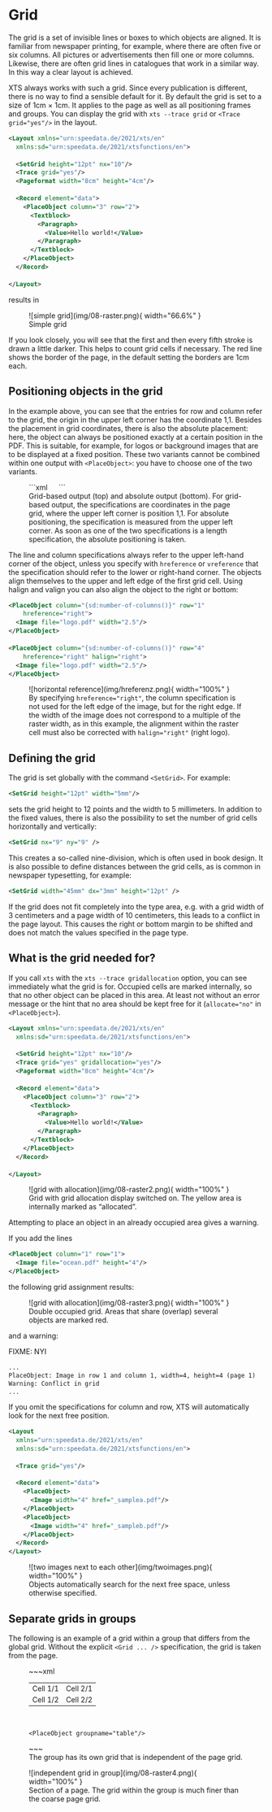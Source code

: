 # Grid

The grid is a set of invisible lines or boxes to which objects are aligned. It is familiar from newspaper printing, for example, where there are often five or six columns. All pictures or advertisements then fill one or more columns. Likewise, there are often grid lines in catalogues that work in a similar way. In this way a clear layout is achieved.

XTS always works with such a grid. Since every publication is different, there is no way to find a sensible default for it. By default the grid is set to a size of 1cm × 1cm. It applies to the page as well as all positioning frames and groups. You can display the grid with `xts --trace grid` or `<Trace grid="yes"/>` in the layout.

~~~xml
<Layout xmlns="urn:speedata.de/2021/xts/en"
  xmlns:sd="urn:speedata.de/2021/xtsfunctions/en">

  <SetGrid height="12pt" nx="10"/>
  <Trace grid="yes"/>
  <Pageformat width="8cm" height="4cm"/>

  <Record element="data">
    <PlaceObject column="3" row="2">
      <Textblock>
        <Paragraph>
          <Value>Hello world!</Value>
        </Paragraph>
      </Textblock>
    </PlaceObject>
  </Record>

</Layout>
~~~

results in

<figure markdown>
  ![simple grid](img/08-raster.png){ width="66.6%" }
  <figcaption>Simple grid</figcaption>
</figure>

If you look closely, you will see that the first and then every fifth stroke is drawn a little darker. This helps to count grid cells if necessary. The red line shows the border of the page, in the default setting the borders are 1cm each.

## Positioning objects in the grid

In the example above, you can see that the entries for row and column refer to the grid, the origin in the upper left corner has the coordinate 1,1. Besides the placement in grid coordinates, there is also the absolute placement: here, the object can always be positioned exactly at a certain position in the PDF. This is suitable, for example, for logos or background images that are to be displayed at a fixed position. These two variants cannot be combined within one output with `<PlaceObject>`: you have to choose one of the two variants.



<figure markdown>
```xml
<!-- grid -->
<PlaceObject row="4" column="5">
    <Image file="_samplea.pdf" width="5"/>
</PlaceObject>
<!-- absolute -->
<PlaceObject row="12mm" column="5cm">
    <Image file="_samplea.pdf" width="5"/>
</PlaceObject>
```
  <figcaption>Grid-based output (top) and absolute output (bottom). For grid-based output, the specifications are coordinates in the page grid, where the upper left corner is position 1,1. For absolute positioning, the specification is measured from the upper left corner. As soon as one of the two specifications is a length specification, the absolute positioning is taken.</figcaption>
</figure>


The line and column specifications always refer to the upper left-hand corner of the object, unless you specify with `hreference` or `vreference` that the specification should refer to the lower or right-hand corner.
The objects align themselves to the upper and left edge of the first grid cell. Using halign and valign you can also align the object to the right or bottom:


~~~xml
<PlaceObject column="{sd:number-of-columns()}" row="1"
    hreference="right">
  <Image file="logo.pdf" width="2.5"/>
</PlaceObject>

<PlaceObject column="{sd:number-of-columns()}" row="4"
    hreference="right" halign="right">
  <Image file="logo.pdf" width="2.5"/>
</PlaceObject>
~~~

<figure markdown="1">
  ![horizontal reference](img/hreferenz.png){ width="100%" }
  <figcaption>By specifying <code>hreference="right"</code>, the column specification is not used for the left edge of the image, but for the right edge. If the width of the image does not correspond to a multiple of the raster width, as in this example, the alignment within the raster cell must also be corrected with <code>halign="right"</code> (right logo).</figcaption>
</figure>


## Defining the grid

The grid is set globally with the command `<SetGrid>`. For example:

~~~xml
<SetGrid height="12pt" width="5mm"/>
~~~

sets the grid height to 12 points and the width to 5 millimeters.
In addition to the fixed values, there is also the possibility to set the number of grid cells horizontally and vertically:

~~~xml
<SetGrid nx="9" ny="9" />
~~~

This creates a so-called nine-division, which is often used in book design. It is also possible to define distances between the grid cells, as is common in newspaper typesetting, for example:

~~~xml
<SetGrid width="45mm" dx="3mm" height="12pt" />
~~~

If the grid does not fit completely into the type area, e.g. with a grid width of 3 centimeters and a page width of 10 centimeters, this leads to a conflict in the page layout. This causes the right or bottom margin to be shifted and does not match the values specified in the page type.

## What is the grid needed for?

If you call `xts` with the `xts --trace gridallocation` option, you can see immediately what the grid is for. Occupied cells are marked internally, so that no other object can be placed in this area.
At least not without an error message or the hint that no area should be kept free for it (`allocate="no"` in `<PlaceObject>`).

~~~xml
<Layout xmlns="urn:speedata.de/2021/xts/en"
  xmlns:sd="urn:speedata.de/2021/xtsfunctions/en">

  <SetGrid height="12pt" nx="10"/>
  <Trace grid="yes" gridallocation="yes"/>
  <Pageformat width="8cm" height="4cm"/>

  <Record element="data">
    <PlaceObject column="3" row="2">
      <Textblock>
        <Paragraph>
          <Value>Hello world!</Value>
        </Paragraph>
      </Textblock>
    </PlaceObject>
  </Record>

</Layout>
~~~

<figure markdown>
  ![grid with allocation](img/08-raster2.png){ width="100%" }
  <figcaption>Grid with grid allocation display switched on. The yellow area is internally marked as “allocated”.</figcaption>
</figure>



Attempting to place an object in an already occupied area gives a warning.

If you add the lines

~~~xml
<PlaceObject column="1" row="1">
  <Image file="ocean.pdf" height="4"/>
</PlaceObject>
~~~

the following grid assignment results:

<figure markdown>
  ![grid with allocation](img/08-raster3.png){ width="100%" }
  <figcaption>Double occupied grid. Areas that share (overlap) several objects are marked red.</figcaption>
</figure>


and a warning:

FIXME: NYI

~~~
...
PlaceObject: Image in row 1 and column 1, width=4, height=4 (page 1)
Warning: Conflict in grid
...
~~~

If you omit the specifications for column and row, XTS will automatically look for the next free position.

~~~xml
<Layout
  xmlns="urn:speedata.de/2021/xts/en"
  xmlns:sd="urn:speedata.de/2021/xtsfunctions/en">

  <Trace grid="yes"/>

  <Record element="data">
    <PlaceObject>
      <Image width="4" href="_samplea.pdf"/>
    </PlaceObject>
    <PlaceObject>
      <Image width="4" href="_sampleb.pdf"/>
    </PlaceObject>
  </Record>
</Layout>
~~~

<figure markdown>
  ![two images next to each other](img/twoimages.png){ width="100%" }
  <figcaption>Objects automatically search for the next free space, unless otherwise specified.</figcaption>
</figure>

<!--
FIXME

TIP: Absolutely placed objects do not occupy areas in the grid by default. In this case `allocate="no"` is set. With `allocate="yes"` the behaviour can be set to the same as for objects placed in the grid. -->


## Separate grids in groups

The following is an example of a grid within a group that differs from the global grid.
Without the explicit `<Grid ... />` specification, the grid is taken from the page.

<figure markdown>
~~~xml
<Layout xmlns="urn:speedata.de/2021/xts/en"
  xmlns:sd="urn:speedata.de/2021/xtsfunctions/en">

  <SetGrid nx="4" ny="4"/>
  <Trace grid="yes" gridallocation="yes" objects="yes"/>

  <Record element="data">
    <Group name="table">
      <Grid width="1cm" height="12pt"/>
      <Contents>
        <PlaceObject>
          <Table width="4" stretch="max">
            <Tr>
              <Td><Paragraph><Value>Cell 1/1</Value></Paragraph></Td>
              <Td><Paragraph><Value>Cell 2/1</Value></Paragraph></Td>
            </Tr>
            <Tr>
              <Td><Paragraph><Value>Cell 1/2</Value></Paragraph></Td>
              <Td><Paragraph><Value>Cell 2/2</Value></Paragraph></Td>
            </Tr>
          </Table>
        </PlaceObject>
        <PlaceObject row="4" column="2">
          <Image file="ocean.pdf" width="3"/>
        </PlaceObject>
      </Contents>
    </Group>

    <PlaceObject groupname="table"/>
  </Record>
</Layout>
~~~
  <figcaption>The group has its own grid that is independent of the page grid.</figcaption>
</figure>

<figure markdown>
  ![independent grid in group](img/08-raster4.png){ width="100%" }
  <figcaption>Section of a page. The grid within the group is much finer than the coarse page grid.</figcaption>
</figure>
